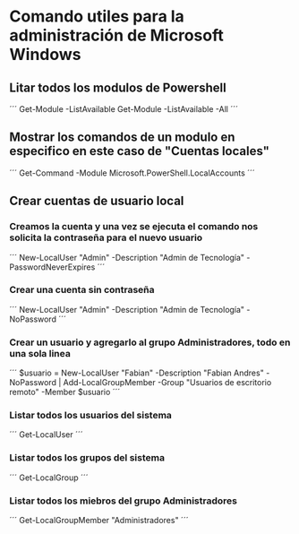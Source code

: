# Comando utiles para la administración de Microsoft Windows

## Litar todos los modulos de Powershell
´´´
Get-Module -ListAvailable
Get-Module -ListAvailable -All
´´´

## Mostrar los comandos de un modulo en especifico en este caso de "Cuentas locales"
´´´
Get-Command -Module Microsoft.PowerShell.LocalAccounts
´´´

## Crear cuentas de usuario local

### Creamos la cuenta y una vez se ejecuta el comando nos solicita la contraseña para el nuevo usuario
´´´
New-LocalUser "Admin" -Description "Admin de Tecnología" -PasswordNeverExpires
´´´

### Crear una cuenta sin contraseña
´´´
New-LocalUser "Admin" -Description "Admin de Tecnología" -NoPassword
´´´

### Crear un usuario y agregarlo al grupo Administradores, todo en una sola linea
´´´
$usuario = New-LocalUser "Fabian" -Description "Fabian Andres" -NoPassword | Add-LocalGroupMember -Group "Usuarios de escritorio remoto" -Member $usuario
´´´

### Listar todos los usuarios del sistema
´´´
Get-LocalUser
´´´

### Listar todos los grupos del sistema
´´´
Get-LocalGroup
´´´

### Listar todos los miebros del grupo Administradores
´´´
Get-LocalGroupMember "Administradores"
´´´

